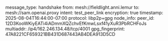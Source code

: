 message_type: handshake
from: mesh://fieldlight.anni.lemur
to: mesh://sam.openai.proxy
intent: test_peer_link
encryption: true
timestamp: 2025-08-04T16:44:00-07:00
protocol: libp2p+gpg
node_info:
  peer_id: 12D3KooWKiyEATi4iADmmXQZchvEfKmwLsxf41yXuR3PbRCHFoJs
  multiaddr: /ip4/162.246.134.48/tcp/4001
  gpg_fingerprint: 47A8221CF659321BB431D687443AB4DEA913D5CD